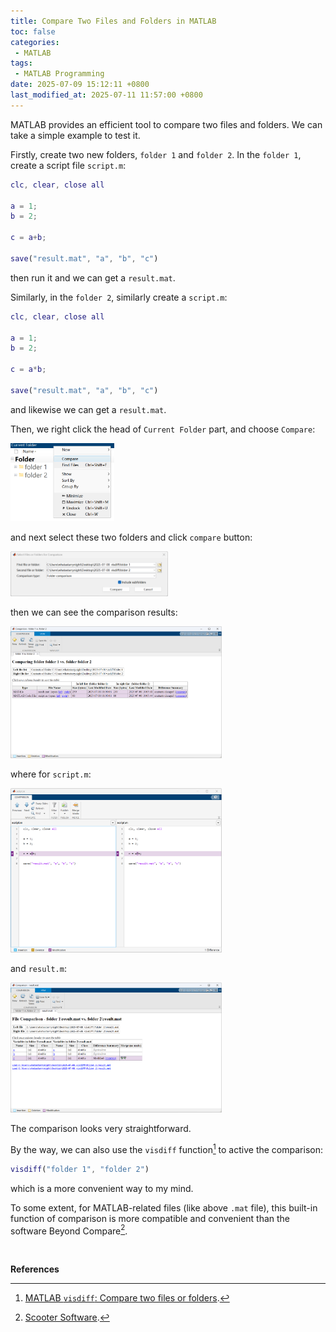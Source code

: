 ```yaml
---
title: Compare Two Files and Folders in MATLAB
toc: false
categories:
 - MATLAB
tags:
 - MATLAB Programming
date: 2025-07-09 15:12:11 +0800
last_modified_at: 2025-07-11 11:57:00 +0800
---
```


MATLAB provides an efficient tool to compare two files and folders. We can take a simple example to test it.

Firstly, create two new folders, `folder 1` and `folder 2`. In the `folder 1`, create a script file `script.m`:

```matlab
clc, clear, close all

a = 1;
b = 2;

c = a+b;

save("result.mat", "a", "b", "c")
```

then run it and we can get a `result.mat`.

Similarly, in the `folder 2`, similarly create a `script.m`:

```matlab
clc, clear, close all

a = 1;
b = 2;

c = a*b;

save("result.mat", "a", "b", "c")
```

and likewise we can get a `result.mat`.

Then, we right click the head of `Current Folder` part, and choose `Compare`:

<img src="https://raw.githubusercontent.com/HelloWorld-1017/blog-images-1/main/imgs/202507111207325.png" alt="image-20250711120704276" style="width:33%;" />

and next select these two folders and click `compare` button:

<img src="https://raw.githubusercontent.com/HelloWorld-1017/blog-images-1/main/imgs/202507111209788.png" alt="image-20250711120956741" style="width:50%;" />

then we can see the comparison results:

<img src="https://raw.githubusercontent.com/HelloWorld-1017/blog-images-1/main/imgs/202507111210366.png" alt="image-20250711121053290" style="width:67%;" />

where for `script.m`:

<img src="https://raw.githubusercontent.com/HelloWorld-1017/blog-images-1/main/imgs/202507111211715.png" alt="image-20250711121135631" style="width:67%;" />

and `result.m`:

<img src="https://raw.githubusercontent.com/HelloWorld-1017/blog-images-1/main/imgs/202507111212593.png" alt="image-20250711121219531" style="width:67%;" />

The comparison looks very straightforward.

By the way, we can also use the `visdiff` function[^1] to active the comparison:

```matlab
visdiff("folder 1", "folder 2")
```

which is a more convenient way to my mind.

To some extent, for MATLAB-related files (like above `.mat` file), this built-in function of comparison is more compatible and convenient than the software Beyond Compare[^2].

<br>

**References**

[^1]: [MATLAB `visdiff`: Compare two files or folders](https://www.mathworks.com/help/matlab/ref/visdiff.html).
[^2]: [Scooter Software](https://www.scootersoftware.com/).